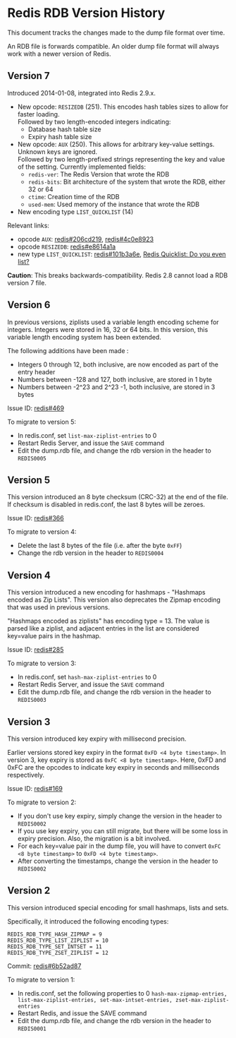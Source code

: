 # Redis RDB Version History

This document tracks the changes made to the dump file format over time.

An RDB file is forwards compatible. An older dump file format will always work with a newer version of Redis.

## Version 7

Introduced 2014-01-08, integrated into Redis 2.9.x.

* New opcode: `RESIZEDB` (251). This encodes hash tables sizes to allow for faster loading.  
  Followed by two length-encoded integers indicating:
    * Database hash table size
    * Expiry hash table size
* New opcode: `AUX` (250). This allows for arbitrary key-value settings. Unknown keys are ignored.  
  Followed by two length-prefixed strings representing the key and value of the setting. Currently implemented fields:
    * `redis-ver`: The Redis Version that wrote the RDB
    * `redis-bits`: Bit architecture of the system that wrote the RDB, either 32 or 64
    * `ctime`: Creation time of the RDB
    * `used-mem`: Used memory of the instance that wrote the RDB
* New encoding type `LIST_QUICKLIST` (14)

Relevant links:

* opcode `AUX`: [redis#206cd219](https://github.com/antirez/redis/commit/206cd219b63c2255c0238cb9c602b65f05e98120), [redis#4c0e8923](https://github.com/antirez/redis/commit/4c0e8923a6cb376c7b2a53fa76ae95f74610285c)
* opcode `RESIZEDB`: [redis#e8614a1a](https://github.com/antirez/redis/commit/e8614a1a77d2989f7be3cb7b24cd88b01f14f17e)
* new type `LIST_QUICKLIST`: [redis#101b3a6e](https://github.com/antirez/redis/commit/101b3a6e42e84e5cb423ef413225d8b8d8cc0bbc), [Redis Quicklist: Do you even list?](https://matt.sh/redis-quicklist-visions)

**Caution**: This breaks backwards-compatibility. Redis 2.8 cannot load a RDB version 7 file.

## Version 6

In previous versions, ziplists used a variable length encoding scheme for integers.
Integers were stored in 16, 32 or 64 bits. In this version, this variable length
encoding system has been extended.

The following additions have been made :

* Integers 0 through 12, both inclusive, are now encoded as part of the entry header
* Numbers between -128 and 127, both inclusive, are stored in 1 byte
* Numbers between -2^23 and 2^23 -1, both inclusive, are stored in 3 bytes

Issue ID: [redis#469](https://github.com/antirez/redis/issues/469)

To migrate to version 5:

* In redis.conf, set `list-max-ziplist-entries` to 0
* Restart Redis Server, and issue the `SAVE` command
* Edit the dump.rdb file, and change the rdb version in the header to `REDIS0005`


## Version 5

This version introduced an 8 byte checksum (CRC-32) at the end of the file. If checksum is disabled in redis.conf,
the last 8 bytes will be zeroes.

Issue ID: [redis#366](https://github.com/antirez/redis/issues/366)

To migrate to version 4:

* Delete the last 8 bytes of the file (i.e. after the byte `0xFF`)
* Change the rdb version in the header to `REDIS0004`


## Version 4

This version introduced a new encoding for hashmaps - "Hashmaps encoded as Zip Lists". This version also deprecates
the Zipmap encoding that was used in previous versions.

"Hashmaps encoded as ziplists" has encoding type = 13. The value is parsed like a ziplist, and adjacent entries
in the list are considered key=value pairs in the hashmap.

Issue ID: [redis#285](https://github.com/antirez/redis/pull/285)

To migrate to version 3:

* In redis.conf, set `hash-max-ziplist-entries` to 0
* Restart Redis Server, and issue the `SAVE` command
* Edit the dump.rdb file, and change the rdb version in the header to `REDIS0003`

## Version 3

This version introduced key expiry with millisecond precision.

Earlier versions stored key expiry in the format `0xFD <4 byte timestamp>`. In version 3, key expiry is stored as
`0xFC <8 byte timestamp>`. Here, 0xFD and 0xFC are the opcodes to indicate key expiry in seconds and milliseconds respectively.

Issue ID: [redis#169](https://github.com/antirez/redis/issues/169)

To migrate to version 2:

* If you don't use key expiry, simply change the version in the header to `REDIS0002`
* If you use key expiry, you can still migrate, but there will be some loss in expiry precision. Also, the migration is a bit involved.
* For each key=value pair in the dump file, you will have to convert `0xFC <8 byte timestamp>` to `0xFD <4 byte timestamp>`.
* After converting the timestamps, change the version in the header to `REDIS0002`

## Version 2

This version introduced special encoding for small hashmaps, lists and sets.

Specifically, it introduced the following encoding types:

    REDIS_RDB_TYPE_HASH_ZIPMAP = 9
    REDIS_RDB_TYPE_LIST_ZIPLIST = 10
    REDIS_RDB_TYPE_SET_INTSET = 11
    REDIS_RDB_TYPE_ZSET_ZIPLIST = 12

Commit: [redis#6b52ad87](https://github.com/antirez/redis/commit/6b52ad87c05ca2162a2d21f1f5b5329bf52a7678)

To migrate to version 1:

* In redis.conf, set the following properties to 0 `hash-max-zipmap-entries, list-max-ziplist-entries, set-max-intset-entries, zset-max-ziplist-entries`
* Restart Redis, and issue the SAVE command
* Edit the dump.rdb file, and change the rdb version in the header to `REDIS0001`

